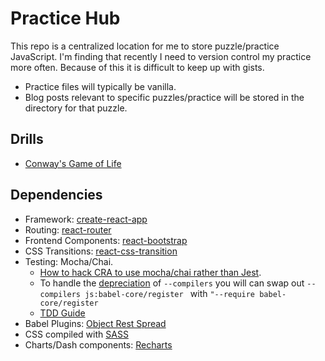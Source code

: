 # Practice Hub
This repo is a centralized location for me to store puzzle/practice JavaScript. I'm finding that recently I need to version control my practice more often. Because of this it is difficult to keep up with gists.

- Practice files will typically be vanilla.
- Blog posts relevant to specific puzzles/practice will be stored in the directory for that puzzle.

## Drills
- [Conway's Game of Life](https://github.com/misterussell/practice-hub/blob/master/src/drills/gameOfLife/life.js)

## Dependencies
- Framework: [create-react-app](https://github.com/facebookincubator/create-react-app)
- Routing: [react-router](https://reacttraining.com/react-router)
- Frontend Components: [react-bootstrap](https://react-bootstrap.github.io/)
- CSS Transitions: [react-css-transition](https://wikiwi.github.io/react-css-transition/)
- Testing: Mocha/Chai.
  - [How to hack CRA to use mocha/chai rather than Jest](https://www.codementor.io/daveschinkel13/running-mocha-enzyme-with-creat-react-app-84flnngkk).
  - To handle the [depreciation](https://github.com/mochajs/mocha/wiki/compilers-deprecation) of `--compilers` you will can swap out `--compilers js:babel-core/register ` with `"--require babel-core/register`
  - [TDD Guide](https://github.com/mawrkus/js-unit-testing-guide#unit-tests)
- Babel Plugins: [Object Rest Spread](https://babeljs.io/docs/plugins/transform-object-rest-spread/)
- CSS compiled with [SASS](http://sass-lang.com/)
- Charts/Dash components: [Recharts](http://recharts.org)
